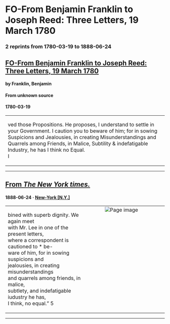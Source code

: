 
# FO-From Benjamin Franklin to Joseph Reed: Three Letters, 19 March 1780

### 2 reprints from 1780-03-19 to 1888-06-24

## [FO-From Benjamin Franklin to Joseph Reed: Three Letters, 19 March 1780](https://founders.archives.gov/documents/Franklin/01-32-02-0082)

#### by Franklin, Benjamin

#### From unknown source

#### 1780-03-19

<table style="width: 100%;"><tr><td style="width: 50%">

ved those Propositions. He proposes, I understand to settle in your Government. I caution you to beware of him; for in sowing Suspicions and Jealousies, in creating Misunderstandings and Quarrels among Friends, in Malice, Subtility &amp; indefatigable Industry, he has I think no Equal.  
I
</td></tr></table>

---

## [From _The New York times._](https://archive.org/details/sim_new-york-times_1888-06-24_37_11487/page/n11/mode/1up?view=theater)

#### 1888-06-24 &middot; [New-York [N.Y.]](http://dbpedia.org/resource/New_York_City)

<table style="width: 100%;"><tr><td style="width: 50%">

  
bined with superb dignity. We again meet  
with Mr. Lee in one of the present letters,  
where a correspondent is cautioned to * be-  
ware of him, for in sowing suspicions and  
jealousies, in creating misunderstandings  
and quarrels among friends, in malice,  
subtlety, and indefatigable iudustry he has,  
I think, no equal.” 5
</td><td style="width: 50%; max-height: 75%; margin: auto; display: block;">
<img alt="Page image" src="https://iiif.archive.org/iiif/sim_new-york-times_1888-06-24_37_11487&#0036;11/pct:18.035714,38.635390,12.211538,3.234790/600,/0/default.jpg"/>
</td>
</tr></table>

---

